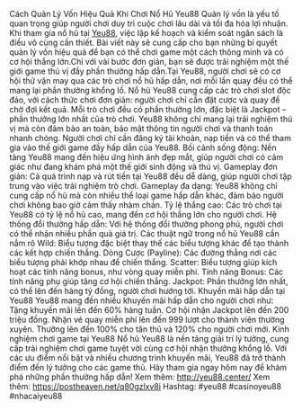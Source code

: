 Cách Quản Lý Vốn Hiệu Quả Khi Chơi Nổ Hũ Yeu88 
Quản lý vốn là yếu tố quan trọng giúp người chơi duy trì cuộc chơi lâu dài và tối đa hóa lợi nhuận. Khi tham gia nổ hũ tại [Yeu88](http://yeu88.center/), việc lập kế hoạch và kiểm soát ngân sách là điều vô cùng cần thiết. Bài viết này sẽ cung cấp cho bạn những bí quyết quản lý vốn hiệu quả để bạn có thể chơi game một cách thông minh và có cơ hội thắng lớn.Chỉ với vài bước đơn giản, bạn sẽ được trải nghiệm một thế giới game thú vị đầy phần thưởng hấp dẫn.Tại Yeu88, người chơi sẽ có cơ hội thử vận may qua các trò chơi nổ hũ hấp dẫn, nơi mỗi lần quay đều có thể mang lại phần thưởng khổng lồ.
Nổ hũ Yeu88 cung cấp các trò chơi slot độc đáo, với cách thức chơi đơn giản: người chơi chỉ cần đặt cược và quay để chờ đợi kết quả. Mỗi trò chơi đều có phần thưởng lớn, đặc biệt là Jackpot – phần thưởng lớn nhất của trò chơi. Yeu88 không chỉ mang lại trải nghiệm thú vị mà còn đảm bảo an toàn, bảo mật thông tin người chơi và thanh toán nhanh chóng. Người chơi chỉ cần đăng ký tài khoản, nạp tiền và có thể tham gia vào thế giới game đầy hấp dẫn của Yeu88.
Bối cảnh sống động: Nền tảng Yeu88 mang đến hiệu ứng hình ảnh đẹp mắt, giúp người chơi có cảm giác như đang khám phá một thế giới sinh động và thú vị.
Gameplay đơn giản: Cả quá trình nạp và rút tiền tại Yeu88 đều dễ dàng, giúp người chơi tập trung vào việc trải nghiệm trò chơi.
Gameplay đa dạng: Yeu88 không chỉ cung cấp nổ hũ mà còn nhiều thể loại game hấp dẫn khác, đảm bảo người chơi không bao giờ cảm thấy nhàm chán.
Tỷ lệ thắng cao: Các trò chơi tại Yeu88 có tỷ lệ nổ hũ cao, mang đến cơ hội thắng lớn cho người chơi.
Hệ thống đổi thưởng hấp dẫn: Với hệ thống đổi thưởng phong phú, người chơi có thể nhận nhiều phần quà giá trị.
Các thuật ngữ trong nổ hũ Yeu88 cần nắm rõ
Wild: Biểu tượng đặc biệt thay thế các biểu tượng khác để tạo thành các kết hợp chiến thắng.
Dòng Cược (Payline): Các đường thẳng nơi các biểu tượng phải khớp nhau để chiến thắng.
Scatter: Biểu tượng giúp kích hoạt các tính năng bonus, như vòng quay miễn phí.
Tính năng Bonus: Các tính năng phụ giúp tăng cơ hội chiến thắng.
Jackpot: Phần thưởng lớn nhất, có thể lên đến hàng tỷ đồng, người chơi hướng tới.
Khuyến mãi hấp dẫn tại Yeu88
Yeu88 mang đến nhiều khuyến mãi hấp dẫn cho người chơi như:
Tặng khuyến mãi lên đến 60% hàng tuần.
Cơ hội nhận Jackpot lên đến 200 triệu đồng.
Nhận vé quay miễn phí lên đến 999 lượt cho thành viên thường xuyên.
Thưởng lên đến 100% cho tân thủ và 120% cho người chơi mới.
Kinh nghiệm chơi game tại Yeu88
Nổ hũ Yeu88 là nền tảng giải trí lý tưởng, cung cấp trải nghiệm chơi game tuyệt vời cùng cơ hội nhận thưởng khổng lồ. Với các ưu điểm nổi bật và nhiều chương trình khuyến mãi, Yeu88 đã trở thành điểm đến lý tưởng cho các game thủ. Hãy tham gia ngay hôm nay để khám phá những phần thưởng hấp dẫn!
Xem thêm: http://yeu88.center/
Xem thêm: https://postheaven.net/q80gzlxv8i
Hashtag: #yeu88 #casinoyeu88 #nhacaiyeu88
